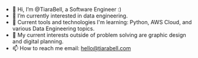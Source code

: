 - 👋 Hi, I’m @TiaraBell, a Software Engineer :)
- 👀 I’m currently interested in data engineering.
- 🌱 Current tools and technologies I'm learning: Python, AWS Cloud, and various Data Engineering topics. 
- 💞️ My current interests outside of problem solving are graphic design and digital planning.
- 📫 How to reach me email: hello@tiarabell.com 
